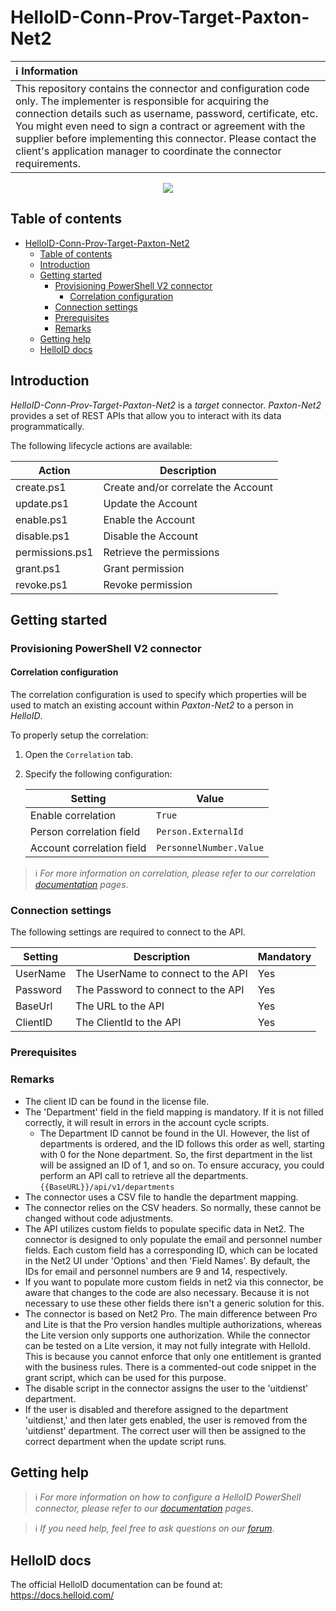 ﻿
# HelloID-Conn-Prov-Target-Paxton-Net2

| :information_source: Information                                                                                                                                                                                                                                                                                                                                                       |
| :------------------------------------------------------------------------------------------------------------------------------------------------------------------------------------------------------------------------------------------------------------------------------------------------------------------------------------------------------------------------------------- |
| This repository contains the connector and configuration code only. The implementer is responsible for acquiring the connection details such as username, password, certificate, etc. You might even need to sign a contract or agreement with the supplier before implementing this connector. Please contact the client's application manager to coordinate the connector requirements. |

<p align="center">
  <img src="https://www.paxton-access.com/wp-content/uploads/2018/12/paxton-logo.svg">
</p>

## Table of contents

- [HelloID-Conn-Prov-Target-Paxton-Net2](#helloid-conn-prov-target-paxton-net2)
  - [Table of contents](#table-of-contents)
  - [Introduction](#introduction)
  - [Getting started](#getting-started)
    - [Provisioning PowerShell V2 connector](#provisioning-powershell-v2-connector)
      - [Correlation configuration](#correlation-configuration)
    - [Connection settings](#connection-settings)
    - [Prerequisites](#prerequisites)
    - [Remarks](#remarks)
  - [Getting help](#getting-help)
  - [HelloID docs](#helloid-docs)

## Introduction

_HelloID-Conn-Prov-Target-Paxton-Net2_ is a _target_ connector. _Paxton-Net2_ provides a set of REST APIs that allow you to interact with its data programmatically.

The following lifecycle actions are available:

| Action          | Description                         |
| --------------- | ----------------------------------- |
| create.ps1      | Create and/or correlate the Account |
| update.ps1      | Update the Account                  |
| enable.ps1      | Enable the Account                  |
| disable.ps1     | Disable the Account                 |
| permissions.ps1 | Retrieve the permissions            |
| grant.ps1       | Grant permission                    |
| revoke.ps1      | Revoke permission                   |

## Getting started

### Provisioning PowerShell V2 connector

#### Correlation configuration

The correlation configuration is used to specify which properties will be used to match an existing account within _Paxton-Net2_ to a person in _HelloID_.

To properly setup the correlation:

1. Open the `Correlation` tab.

2. Specify the following configuration:

    | Setting                   | Value               |
    | ------------------------- | ------------------- |
    | Enable correlation        | `True`              |
    | Person correlation field  | `Person.ExternalId` |
    | Account correlation field | `PersonnelNumber.Value`    |

> ℹ️ _For more information on correlation, please refer to our correlation [documentation](https://docs.helloid.com/en/provisioning/target-systems/powershell-v2-target-systems/correlation.html) pages_.

### Connection settings

The following settings are required to connect to the API.

| Setting  | Description                        | Mandatory |
| -------- | ---------------------------------- | --------- |
| UserName | The UserName to connect to the API | Yes       |
| Password | The Password to connect to the API | Yes       |
| BaseUrl  | The URL to the API                 | Yes       |
| ClientID | The ClientId to the API           | Yes       |

### Prerequisites

### Remarks
- The client ID can be found in the license file.
- The 'Department' field in the field mapping is mandatory. If it is not filled correctly, it will result in errors in the account cycle scripts.
  - The Department ID cannot be found in the UI. However, the list of departments is ordered, and the ID follows this order as well, starting with 0 for the None department. So, the first department in the list will be assigned an ID of 1, and so on. To ensure accuracy, you could perform an API call to retrieve all the departments. `{{BaseURL}}/api/v1/departments`
- The connector uses a CSV file to handle the department mapping.
- The connector relies on the CSV headers. So normally, these cannot be changed without code adjustments.
- The API utilizes custom fields to populate specific data in Net2. The connector is designed to only populate the email and personnel number fields. Each custom field has a corresponding ID, which can be located in the Net2 UI under 'Options' and then 'Field Names'. By default, the IDs for email and personnel numbers are 9 and 14, respectively.
- If you want to populate more custom fields in net2 via this connector, be aware that changes to the code are also necessary. Because it is not necessary to use these other fields there isn't a generic solution for this.
- The connector is based on Net2 Pro. The main difference between Pro and Lite is that the Pro version handles multiple authorizations, whereas the Lite version only supports one authorization. While the connector can be tested on a Lite version, it may not fully integrate with HelloId. This is because you cannot enforce that only one entitlement is granted with the business rules. There is a commented-out code snippet in the grant script, which can be used for this purpose.
- The disable script in the connector assigns the user to the 'uitdienst' department.
- If the user is disabled and therefore assigned to the department 'uitdienst,' and then later gets enabled, the user is removed from the 'uitdienst' department. The correct user will then be assigned to the correct department when the update script runs.

## Getting help

> ℹ️ _For more information on how to configure a HelloID PowerShell connector, please refer to our [documentation](https://docs.helloid.com/en/provisioning/target-systems/powershell-v2-target-systems.html) pages_.

> ℹ️ _If you need help, feel free to ask questions on our [forum](https://forum.helloid.com/forum/helloid-connectors/provisioning/5051-helloid-conn-prov-target-paxton-net2)_.

## HelloID docs

The official HelloID documentation can be found at: https://docs.helloid.com/


